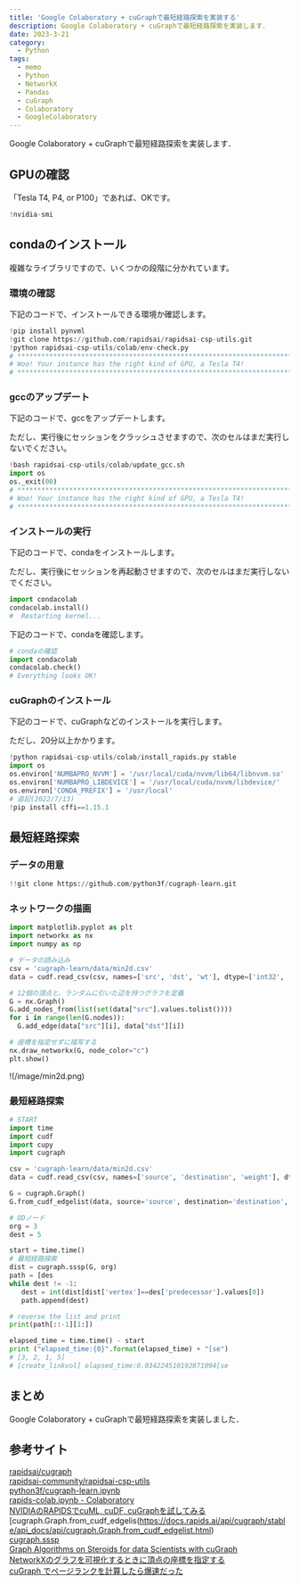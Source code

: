 ```yaml
---
title: 'Google Colaboratory + cuGraphで最短経路探索を実装する'
description: Google Colaboratory + cuGraphで最短経路探索を実装します．
date: 2023-3-21
category: 
  - Python
tags:
  - memo
  - Python
  - NetworkX
  - Pandas
  - cuGraph
  - Colaboratory
  - GoogleColaboratory
---
```

Google Colaboratory + cuGraphで最短経路探索を実装します．

<!-- https://www.hamlet-engineer.com -->
<!-- !(/image/ChordDiagram.png) -->

<!-- more -->

<ClientOnly>
  <CallInArticleAdsense />
</ClientOnly>



## GPUの確認
「Tesla T4, P4, or P100」であれば、OKです。

```python
!nvidia-smi
```

## condaのインストール
複雑なライブラリですので、いくつかの段階に分かれています。

### 環境の確認
下記のコードで、インストールできる環境か確認します。
```python
!pip install pynvml
!git clone https://github.com/rapidsai/rapidsai-csp-utils.git
!python rapidsai-csp-utils/colab/env-check.py
# ***********************************************************************
# Woo! Your instance has the right kind of GPU, a Tesla T4!
# ***********************************************************************
```

### gccのアップデート
下記のコードで、gccをアップデートします。

ただし、実行後にセッションをクラッシュさせますので、次のセルはまだ実行しないでください。
```python
!bash rapidsai-csp-utils/colab/update_gcc.sh
import os
os._exit(00)
# ***********************************************************************
# Woo! Your instance has the right kind of GPU, a Tesla T4!
# ***********************************************************************
```

### インストールの実行
下記のコードで、condaをインストールします。

ただし、実行後にセッションを再起動させますので、次のセルはまだ実行しないでください。
```python
import condacolab
condacolab.install()
#  Restarting kernel...
```

下記のコードで、condaを確認します。
```python
# condaの確認
import condacolab
condacolab.check()
# Everything looks OK!
```

### cuGraphのインストール
下記のコードで、cuGraphなどのインストールを実行します。

ただし、20分以上かかります。

```python
!python rapidsai-csp-utils/colab/install_rapids.py stable
import os
os.environ['NUMBAPRO_NVVM'] = '/usr/local/cuda/nvvm/lib64/libnvvm.so'
os.environ['NUMBAPRO_LIBDEVICE'] = '/usr/local/cuda/nvvm/libdevice/'
os.environ['CONDA_PREFIX'] = '/usr/local'
# 追記(2022/7/13)
!pip install cffi==1.15.1
```


## 最短経路探索

### データの用意
```python
!!git clone https://github.com/python3f/cugraph-learn.git
```

### ネットワークの描画

```python
import matplotlib.pyplot as plt
import networkx as nx
import numpy as np

# データの読み込み
csv = 'cugraph-learn/data/min2d.csv'
data = cudf.read_csv(csv, names=['src', 'dst', 'wt'], dtype=['int32', 'int32', 'float32'])

# 12個の頂点と、ランダムに引いた辺を持つグラフを定義
G = nx.Graph()
G.add_nodes_from(list(set(data["src"].values.tolist())))
for i in range(len(G.nodes)):
  G.add_edge(data["src"][i], data["dst"][i])

# 座標を指定せずに描写する
nx.draw_networkx(G, node_color="c")
plt.show()
```

!(/image/min2d.png)


### 最短経路探索

```python
# START
import time
import cudf
import cupy
import cugraph

csv = 'cugraph-learn/data/min2d.csv'
data = cudf.read_csv(csv, names=['source', 'destination', 'weight'], dtype=['int32', 'int32', 'float32'])

G = cugraph.Graph()
G.from_cudf_edgelist(data, source='source', destination='destination', edge_attr='weight')

# ODノード
org = 3
dest = 5

start = time.time()
# 最短経路探索
dist = cugraph.sssp(G, org)
path = [des
while dest != -1:
   dest = int(dist[dist['vertex']==des['predecessor'].values[0])
   path.append(dest)

# reverse the list and print
print(path[::-1][1:])

elapsed_time = time.time() - start
print ("elapsed_time:{0}".format(elapsed_time) + "[se")
# [3, 2, 1, 5]
# [create_linkvol] elapsed_time:0.034224510192871094[se
```

## まとめ
Google Colaboratory + cuGraphで最短経路探索を実装しました．

## 参考サイト
[rapidsai/cugraph](https://github.com/rapidsai/cugraph)<br>
[rapidsai-community/rapidsai-csp-utils](https://github.com/rapidsai-community/rapidsai-csp-utils)<br>
[python3f/cugraph-learn.ipynb](https://colab.research.google.com/drive/1UX18VehsMOMvv-1_Xo4uYUmqAs7STW5E?usp=sharing)<br>
[rapids-colab.ipynb - Colaboratory](https://colab.research.google.com/drive/1rY7Ln6rEE1pOlfSHCYOVaqt8OvDO35J0)<br>
[NVIDIAのRAPIDSでcuML, cuDF, cuGraphを試してみる](https://qiita.com/hironobukawaguchi3/items/7c65ed93cec2ed97d60d)<br>
[cugraph.Graph.from_cudf_edgelis(https://docs.rapids.ai/api/cugraph/stable/api_docs/api/cugraph.Graph.from_cudf_edgelist.html)<br>
[cugraph.sssp](https://docs.rapids.ai/api/cugraph/nightly/api_docs/api/cugraph.sssp.html)<br>
[Graph Algorithms on Steroids for data Scientists with cuGraph](https://towardsdatascience.com/4-graph-algorithms-on-steroids-for-data-scientists-with-cugraph-43d784de8d0e)<br>
[NetworkXのグラフを可視化するときに頂点の座標を指定する](https://analytics-note.xyz/graph-theory/networkx-draw-pos/)<br>
[cuGraph でページランクを計算したら爆速だった](https://acro-engineer.hatenablog.com/entry/2021/05/21/120000)<br>

<ClientOnly>
  <CallInArticleAdsense />
</ClientOnly>





